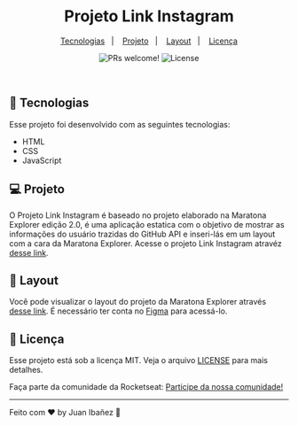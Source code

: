 <h1 align="center">
  Projeto Link Instagram
</h1>

<p align="center">
  <a href="#-tecnologias">Tecnologias</a>&nbsp;&nbsp;&nbsp;|&nbsp;&nbsp;&nbsp;
  <a href="#-projeto">Projeto</a>&nbsp;&nbsp;&nbsp;|&nbsp;&nbsp;&nbsp;
  <a href="#-layout">Layout</a>&nbsp;&nbsp;&nbsp;|&nbsp;&nbsp;&nbsp;
  <a href="#memo-licença">Licença</a>
</p>

<p align="center">
 <img src="https://img.shields.io/static/v1?label=PRs&message=welcome&color=49AA26&labelColor=000000" alt="PRs welcome!" />

  <img alt="License" src="https://img.shields.io/static/v1?label=license&message=MIT&color=49AA26&labelColor=000000">
</p>

<br>

## 🚀 Tecnologias

Esse projeto foi desenvolvido com as seguintes tecnologias:

- HTML
- CSS
- JavaScript

## 💻 Projeto

O Projeto Link Instagram é baseado no projeto elaborado na Maratona Explorer edição 2.0, é uma aplicação estatica com o objetivo de mostrar as informações do usuário trazidas do GitHub API e inseri-lás em um layout com a cara da Maratona Explorer. 
Acesse o projeto Link Instagram atravéz [desse link](https://juan-ibanezdf.github.io/link-instagram-v3/).

## 🔖 Layout

Você pode visualizar o layout do projeto da Maratona Explorer através [desse link](https://www.figma.com/community/file/1125601602315782027). É necessário ter conta no [Figma](https://figma.com) para acessá-lo.

## :memo: Licença

Esse projeto está sob a licença MIT. Veja o arquivo [LICENSE](LICENSE.md) para mais detalhes.

Faça parte da comunidade da Rocketseat: [Participe da nossa comunidade!](https://discordapp.com/invite/gCRAFhc)

---

Feito com ♥ by Juan Ibañez :wave: